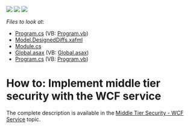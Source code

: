 <!-- default badges list -->
![](https://img.shields.io/endpoint?url=https://codecentral.devexpress.com/api/v1/VersionRange/128591566/17.2.3%2B)
[![](https://img.shields.io/badge/Open_in_DevExpress_Support_Center-FF7200?style=flat-square&logo=DevExpress&logoColor=white)](https://supportcenter.devexpress.com/ticket/details/E4036)
[![](https://img.shields.io/badge/📖_How_to_use_DevExpress_Examples-e9f6fc?style=flat-square)](https://docs.devexpress.com/GeneralInformation/403183)
<!-- default badges end -->
<!-- default file list -->
*Files to look at*:

* [Program.cs](./CS/ConsoleApplicationServer/Program.cs) (VB: [Program.vb](./VB/ConsoleApplicationServer/Program.vb))
* [Model.DesignedDiffs.xafml](./CS/SecuritySystemExample.Module/Model.DesignedDiffs.xafml)
* [Module.cs](./CS/SecuritySystemExample.Module/Module.cs)
* [Global.asax](./CS/SecuritySystemExample.Web/Global.asax) (VB: [Global.asax](./VB/SecuritySystemExample.Web/Global.asax))
* [Program.cs](./CS/SecuritySystemExample.Win/Program.cs) (VB: [Program.vb](./VB/SecuritySystemExample.Win/Program.vb))
<!-- default file list end -->
# How to: Implement middle tier security with the WCF service


<p>The complete description is available in the <a href="http://documentation.devexpress.com/#xaf/CustomDocument3439"><u>Middle Tier Security - WCF Service</u></a> topic.</p><br />


<br/>


